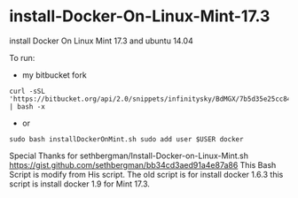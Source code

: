 # install-Docker-On-Linux-Mint-17.3
install Docker On Linux Mint 17.3 and ubuntu 14.04


To run: 
* my bitbucket fork
```
curl -sSL 'https://bitbucket.org/api/2.0/snippets/infinitysky/BdMGX/7b5d35e25cc8442d4e3dbd1c7ebf2c74f5bb9746/files/installDockerOnMint.sh' | bash -x
```

* or

``
sudo bash installDockerOnMint.sh
sudo add user $USER docker
``



Special Thanks for sethbergman/Install-Docker-on-Linux-Mint.sh
https://gist.github.com/sethbergman/bb34cd3aed91a4e87a86
This Bash Script is modify from His script.
The old script is for install docker 1.6.3
this script is install docker 1.9 for Mint 17.3.


